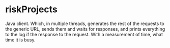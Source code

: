 # riskProjects
Java client. Which, in multiple threads, generates the rest of the requests to the generic URL, sends them and waits for responses, and prints everything to the log if the response to the request. With a measurement of time, what time it is busy.
